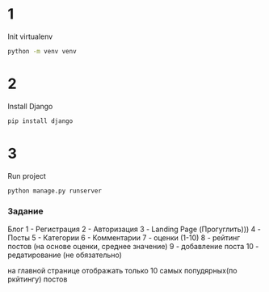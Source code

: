 # 1
Init virtualenv
```bash
python -m venv venv
```

# 2
Install Django
```bash
pip install django
```

# 3
Run project
```python
python manage.py runserver
```

### Задание
Блог 
    1 - Регистрация
    2 - Авторизация
    3 - Landing Page (Прогуглить)))
    4 - Посты 
    5 - Категории
    6 - Комментарии
    7 - оценки (1-10)
    8 - рейтинг постов (на основе оценки, среднее значение)
    9 - добавление поста
    10 - редатирование (не обязательно)

на главной странице отображать только 10 самых попудярных(по ркйтингу) постов
 
    